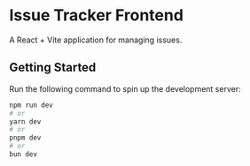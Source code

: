 # Issue Tracker Frontend

A React + Vite application for managing issues.

## Getting Started

Run the following command to spin up the development server:

```bash
npm run dev
# or
yarn dev
# or
pnpm dev
# or
bun dev
```
